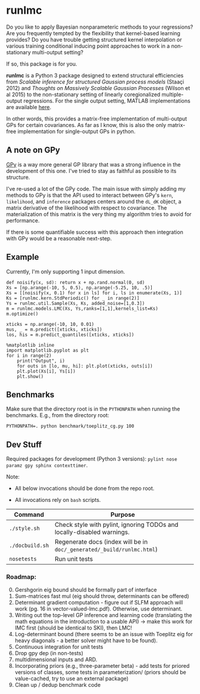 # runlmc

Do you like to apply Bayesian nonparameteric methods to your regressions? Are you frequently tempted by the flexibility that kernel-based learning provides? Do you have trouble getting structured kernel interpolation or various training conditional inducing point approaches to work in a non-stationary multi-output setting?

If so, this package is for you.

**runlmc** is a Python 3 package designed to extend structural efficiencies from _Scalable inference for structured Gaussian process models_ (Staaçi 2012) and _Thoughts on Massively Scalable Gaussian Processes_ (Wilson et al 2015) to the non-stationary setting of linearly coregionalized multiple-output regressions. For the single output setting, MATLAB implementations are available [here](http://www.gaussianprocess.org/gpml/code/matlab/doc/).

In other words, this provides a matrix-free implementation of multi-output GPs for certain covariances. As far as I know, this is also the only matrix-free implementation for single-output GPs in python.

## A note on GPy

[GPy](https://github.com/SheffieldML/GPy) is a way more general GP library that was a strong influence in the development of this one. I've tried to stay as faithful as possible to its structure.

I've re-used a lot of the GPy code. The main issue with simply adding my methods to GPy is that the API used to interact between GPy's `kern`, `likelihood`, and `inference` packages centers around the `dL_dK` object, a matrix derivative of the likelihood with respect to covariance. The materialization of this matrix is the very thing my algorithm tries to avoid for performance.

If there is some quantifiable success with this approach then integration with GPy would be a reasonable next-step.

## Example

Currently, I'm only supporting 1 input dimension.

    def noisify(x, sd): return x + np.rand.normal(0, sd)
    Xs = [np.arange(-10, 5, 0.5), np.arange(-5.25, 10, .5)]
    Xs = [[noisify(x, 0.1) for x in ls] for i, ls in enumerate(Xs, 1)]
    Ks = [runlmc.kern.StdPeriodic() for _ in range(2)]
    Ys = runlmc.util.Sample(Xs, Ks, added_noise=[1,0.3])
    m = runlmc.models.LMC(Xs, Ys,ranks=[1,1],kernels_list=Ks)
    m.optimize()
    
    xticks = np.arange(-10, 10, 0.01)
    mus, _ = m.predict([xticks, xticks])
    los, his = m.predict_quantiles([xticks, xticks])
    
    %matplotlib inline
    import matplotlib.pyplot as plt
    for i in range(2)
        print("Output", i)
        for outs in [lo, mu, hi]: plt.plot(xticks, outs[i])
        plt.plot(Xs[i], Ys[i])
        plt.show()
        
## Benchmarks

Make sure that the directory root is in the `PYTHONPATH` when running the benchmarks. E.g., from the directory root:

    PYTHONPATH=. python benchmark/toeplitz_cg.py 100
        
## Dev Stuff

Required packages for development (Python 3 versions): `pylint nose paramz gpy sphinx contexttimer`.

Note:

 * All below invocations should be done from the repo root.
 
 * All invocations rely on `bash` scripts.
 
| Command           | Purpose  |
| ----------------- | -------- |
| `./style.sh`      | Check style with pylint, ignoring TODOs and locally-disabled warnings. |
| `./docbuild.sh`   | Regenerate docs (index will be in `doc/_generated/_build/runlmc.html`) |
| `nosetests`       | Run unit tests |

### Roadmap:

0. Gershgorin eig bound should be formally part of interface
0. Sum-matrices fast mul (eig should throw, determinants can be offered)
0. Determinant gradient computation - figure out if SLFM approach will work (pg. 16 in vector-valued-lmc.pdf). Otherwise, use determinant.
0. Writing out the top-level GP inference and learning code (translating the math equations in the introduction to a usable API) -> make this work for IMC first (should be identical to SKI), then LMC!
0. Log-determinant bound (there seems to be an issue with Toeplitz eig for heavy diagonals - a better solver might have to be found).
0. Continuous integration for unit tests
0. Drop gpy dep (in non-tests)
0. multidimensional inputs and ARD.
0. Incorporating priors (e.g., three-parameter beta) - add tests for priored versions of classes, some tests in parameterization/ (priors should be value-cached, try to use an external package)
0. Clean up / dedup benchmark code

